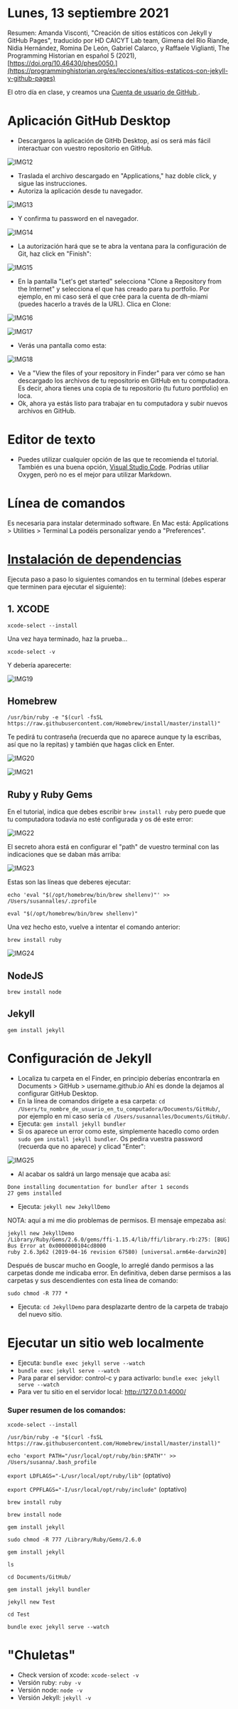 # Lunes, 13 septiembre 2021

Resumen: Amanda Visconti, "Creación de sitios estáticos con Jekyll y GitHub Pages", traducido por HD CAICYT Lab team, Gimena del Rio Riande, Nidia Hernández, Romina De León, Gabriel Calarco, y Raffaele Viglianti, The Programming Historian en español 5 (2021), [https://doi.org/10.46430/phes0050.](https://programminghistorian.org/es/lecciones/sitios-estaticos-con-jekyll-y-github-pages)

El otro día en clase, y creamos una [Cuenta de usuario de GitHub ](https://programminghistorian.org/es/lecciones/sitios-estaticos-con-jekyll-y-github-pages#cuenta-de-usuario-de-github-).

# Aplicación GitHub Desktop
- Descargaros la aplicación de GitHb Desktop, así os será más fácil interactuar con vuestro repositorio en GitHub.

![IMG12](/img/img12.png)

- Traslada el archivo descargado en "Applications," haz doble click, y sigue las instrucciones.
- Autoriza la aplicación desde tu navegador.

![IMG13](/img/img13.png)

- Y confirma tu password en el navegador.

![IMG14](/img/img14.png)

- La autorización hará que se te abra la ventana para la configuración de Git, haz click en "Finish":

![IMG15](/img/img15.png)

- En la pantalla "Let's get started" selecciona "Clone a Repository from the Internet" y selecciona el que has creado para tu portfolio. Por ejemplo, en mi caso será el que crée para la cuenta de dh-miami (puedes hacerlo a través de la URL). Clica en Clone:

![IMG16](/img/img16.png)

![IMG17](/img/img17.png)

- Verás una pantalla como esta:

![IMG18](/img/img18.png)

- Ve a "View the files of your repository in Finder" para ver cómo se han descargado los archivos de tu repositorio en GitHub en tu computadora. Es decir, ahora tienes una copia de tu repositorio (tu futuro portfolio) en loca.
- Ok, ahora ya estás listo para trabajar en tu computadora y subir nuevos archivos en GitHub.

# Editor de texto
- Puedes utilizar cualquier opción de las que te recomienda el tutorial. También es una buena opción, [Visual Studio Code](https://code.visualstudio.com/). Podrías utiliar Oxygen, però no es el mejor para utilizar Markdown.

# Línea de comandos
Es necesaria para instalar determinado software.
En Mac está: Applications > Utilities > Terminal
La podéis personalizar yendo a "Preferences".

# [Instalación de dependencias](https://programminghistorian.org/es/lecciones/sitios-estaticos-con-jekyll-y-github-pages#instalaci%C3%B3n-de-dependencias-)

Ejecuta paso a paso lo siguientes comandos en tu terminal (debes esperar que terminen para ejecutar el siguiente):

## 1. XCODE
`xcode-select --install`

Una vez haya terminado, haz la prueba...

`xcode-select -v`

Y debería aparecerte:

![IMG19](/img/img19.png)

## Homebrew

`/usr/bin/ruby -e "$(curl -fsSL https://raw.githubusercontent.com/Homebrew/install/master/install)"`

Te pedirá tu contraseña (recuerda que no aparece aunque ty la escribas, así que no la repitas) y también que hagas click en Enter.

![IMG20](/img/img20.png)

![IMG21](/img/img21.png)

 ## Ruby y Ruby Gems

 En el tutorial, indica que debes escribir `brew install ruby` pero puede que tu computadora todavía no esté configurada y os dé este error:

![IMG22](/img/img22.png)

El secreto ahora está en configurar el "path" de vuestro terminal con las indicaciones que se daban más arriba:

![IMG23](/img/img23.png)

Estas son las líneas que deberes ejecutar:

`echo 'eval "$(/opt/homebrew/bin/brew shellenv)"' >> /Users/susannalles/.zprofile`

`eval "$(/opt/homebrew/bin/brew shellenv)"`

Una vez hecho esto, vuelve a intentar el comando anterior:

`brew install ruby`

![IMG24](/img/img24.png)

## NodeJS

`brew install node`

## Jekyll

`gem install jekyll`

# Configuración de Jekyll

- Localiza tu carpeta en el Finder, en principio deberías encontrarla en Documents > GitHub > username.github.io Ahí es donde la dejamos al configurar GitHub Desktop.
- En la línea de comandos dirígete a esa carpeta: `cd /Users/tu_nombre_de_usuario_en_tu_computadora/Documents/GitHub/`, por ejemplo en mi caso sería `cd /Users/susannalles/Documents/GitHub/`.
- Ejecuta: `gem install jekyll bundler`
- Si os aparece un error como este, simplemente hacedlo como orden `sudo gem install jekyll bundler`. Os pedira vuestra password (recuerda que no aparece) y clicad "Enter":

![IMG25](/img/img25.png)

- Al acabar os saldrá un largo mensaje que acaba así:

```
Done installing documentation for bundler after 1 seconds
27 gems installed
```

- Ejecuta: `jekyll new JekyllDemo`

NOTA: aquí a mi me dio problemas de permisos. El mensaje empezaba así:

```
jekyll new JekyllDemo
/Library/Ruby/Gems/2.6.0/gems/ffi-1.15.4/lib/ffi/library.rb:275: [BUG] Bus Error at 0x0000000104cd8000
ruby 2.6.3p62 (2019-04-16 revision 67580) [universal.arm64e-darwin20]
```

 Después de buscar mucho en Google, lo arreglé dando permisos a las carpetas donde me indicaba error. En definitiva, deben darse permisos a las carpetas y sus descendientes con esta línea de comando:

 `sudo chmod -R 777 *`

 - Ejecuta: `cd JekyllDemo` para desplazarte dentro de la carpeta de trabajo del nuevo sitio. 

 # Ejecutar un sitio web localmente 

 - Ejecuta: `bundle exec jekyll serve --watch` 
 - `bundle exec jekyll serve --watch`
 - Para parar el servidor: control-c y para activarlo: `bundle exec jekyll serve --watch`
 - Para ver tu sitio en el servidor local: http://127.0.0.1:4000/ 
 

### Super resumen de los comandos:

`xcode-select --install`

`/usr/bin/ruby -e "$(curl -fsSL https://raw.githubusercontent.com/Homebrew/install/master/install)"`

`echo 'export PATH="/usr/local/opt/ruby/bin:$PATH"' >> /Users/susanna/.bash_profile`

`export LDFLAGS="-L/usr/local/opt/ruby/lib"` (optativo)

`export CPPFLAGS="-I/usr/local/opt/ruby/include"` (optativo)

`brew install ruby`

`brew install node`

`gem install jekyll`

`sudo chmod -R 777 /Library/Ruby/Gems/2.6.0`

`gem install jekyll`

`ls`

`cd Documents/GitHub/`

`gem install jekyll bundler`

`jekyll new Test`

`cd Test`

`bundle exec jekyll serve --watch`

# "Chuletas"

- Check version of xcode: `xcode-select -v`
- Versión ruby: `ruby -v`
- Versión node: `node -v`
- Versión Jekyll: `jekyll -v`


